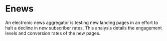 # Enews
An electronic news aggregator is testing new landing pages in an effort to halt a decline in new subscriber rates. This analysis details the engagement levels and conversion rates of the new pages.
